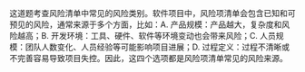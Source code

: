 这道题考查风险清单中常见的风险类别。软件项目中，风险项清单会包含已知和可预见的风险，通常来源于多个方面，比如：A. 产品规模：产品越大，复杂度和风险越高；B. 开发环境：工具、硬件、软件等环境变动也会带来风险；C. 人员规模：团队人数变化、人员经验等可能影响项目进展；D. 过程定义：过程不清晰或不完善容易导致项目失控。因此，这四个选项都是风险项清单常见的风险来源。